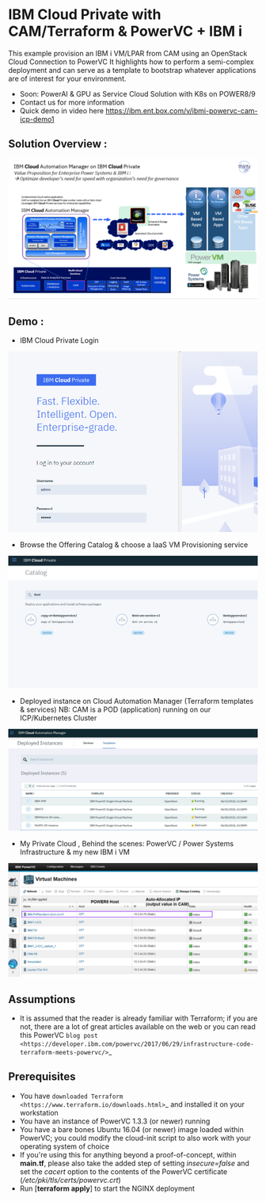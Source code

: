 
IBM Cloud Private with CAM/Terraform & PowerVC + IBM i 
=======
This example provision an IBM i VM/LPAR from CAM using an OpenStack Cloud Connection to PowerVC
It highlights how to perform a semi-complex deployment
and can serve as a template to bootstrap whatever applications are of interest
for your environment.
* Soon:  PowerAI & GPU as Service Cloud Solution with K8s on POWER8/9 
* Contact us for more information
* Quick demo in video here https://ibm.ent.box.com/v/ibmi-powervc-cam-icp-demo1

Solution Overview : 
-----------
![alt text](https://github.com/bmarolleau/IBMPower/blob/master/OpenStack/terraform/hcl/single-vm-deploy/single-vm-deploy-ibmi-cam-0.png "IBM i CAM ICP")

Demo :  
-----------
* IBM Cloud Private Login

![alt text](https://github.com/bmarolleau/IBMPower/blob/master/OpenStack/terraform/hcl/single-vm-deploy/single-vm-deploy-ibmi-cam-3.png "IBM i CAM ICP")


* Browse the Offering Catalog & choose a IaaS VM Provisioning service

![alt text](https://github.com/bmarolleau/IBMPower/blob/master/OpenStack/terraform/hcl/single-vm-deploy/single-vm-deploy-ibmi-cam-4.png "IBM i CAM ICP")

* Deployed instance on Cloud Automation Manager (Terraform templates & services)
NB: CAM is a POD (application) running on our ICP/Kubernetes Cluster

![alt text](https://github.com/bmarolleau/IBMPower/blob/master/OpenStack/terraform/hcl/single-vm-deploy/single-vm-deploy-ibmi-cam-1.png "IBM i CAM ICP")

* My Private Cloud , Behind the scenes: PowerVC / Power Systems Infrastructure & my new IBM i VM

![alt text](https://github.com/bmarolleau/IBMPower/blob/master/OpenStack/terraform/hcl/single-vm-deploy/single-vm-deploy-ibmi-cam-2.png "IBM i CAM ICP")


Assumptions
-----------
* It is assumed that the reader is already familiar with Terraform; if you
  are not, there are a lot of great articles available on the web or you can
  read this PowerVC `blog post
  <https://developer.ibm.com/powervc/2017/06/29/infrastructure-code-terraform-meets-powervc/>`_

Prerequisites
-------------
* You have `downloaded Terraform
  <https://www.terraform.io/downloads.html>`_ and installed it on your workstation
* You have an instance of PowerVC 1.3.3 (or newer) running
* You have a bare bones Ubuntu 16.04 (or newer) image loaded within PowerVC;
  you could modify the cloud-init script to also work with your operating
  system of choice
* If you're using this for anything beyond a proof-of-concept, within
  **main.tf**, please also take the added step of setting *insecure=false* and
  set the *cacert* option to the contents of the PowerVC certificate
  (*/etc/pki/tls/certs/powervc.crt*)
* Run [**terraform apply**] to start the NGINX deployment
